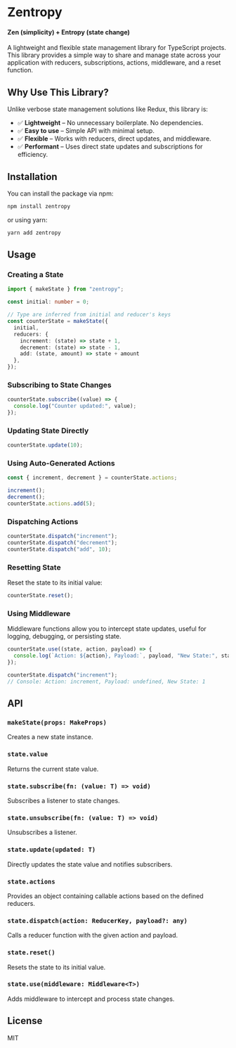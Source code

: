 # Zentropy
#### Zen (simplicity) + Entropy (state change)

A lightweight and flexible state management library for TypeScript projects. This library provides a simple way to share and manage state across your application with reducers, subscriptions, actions, middleware, and a reset function.

## Why Use This Library?

Unlike verbose state management solutions like Redux, this library is:

- ✅ **Lightweight** – No unnecessary boilerplate. No dependencies.
- ✅ **Easy to use** – Simple API with minimal setup.
- ✅ **Flexible** – Works with reducers, direct updates, and middleware.
- ✅ **Performant** – Uses direct state updates and subscriptions for efficiency.

## Installation

You can install the package via npm:

```sh
npm install zentropy
```

or using yarn:

```sh
yarn add zentropy
```

## Usage

### Creating a State

```typescript
import { makeState } from "zentropy";

const initial: number = 0;

// Type are inferred from initial and reducer's keys
const counterState = makeState({
  initial,
  reducers: {
    increment: (state) => state + 1,
    decrement: (state) => state - 1,
    add: (state, amount) => state + amount
  },
});
```

### Subscribing to State Changes

```typescript
counterState.subscribe((value) => {
  console.log("Counter updated:", value);
});
```

### Updating State Directly

```typescript
counterState.update(10);
```

### Using Auto-Generated Actions

```typescript
const { increment, decrement } = counterState.actions;

increment();
decrement();
counterState.actions.add(5);
```

### Dispatching Actions

```typescript
counterState.dispatch("increment");
counterState.dispatch("decrement");
counterState.dispatch("add", 10);
```

### Resetting State

Reset the state to its initial value:

```typescript
counterState.reset();
```

### Using Middleware

Middleware functions allow you to intercept state updates, useful for logging, debugging, or persisting state.

```typescript
counterState.use((state, action, payload) => {
  console.log(`Action: ${action}, Payload:`, payload, "New State:", state);
});

counterState.dispatch("increment");
// Console: Action: increment, Payload: undefined, New State: 1
```

## API

### `makeState(props: MakeProps)`
Creates a new state instance.

### `state.value`
Returns the current state value.

### `state.subscribe(fn: (value: T) => void)`
Subscribes a listener to state changes.

### `state.unsubscribe(fn: (value: T) => void)`
Unsubscribes a listener.

### `state.update(updated: T)`
Directly updates the state value and notifies subscribers.

### `state.actions`
Provides an object containing callable actions based on the defined reducers.

### `state.dispatch(action: ReducerKey, payload?: any)`
Calls a reducer function with the given action and payload.

### `state.reset()`
Resets the state to its initial value.

### `state.use(middleware: Middleware<T>)`
Adds middleware to intercept and process state changes.

## License
MIT


